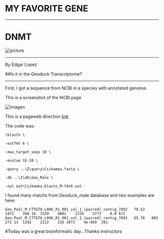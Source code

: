 # MY FAVORITE GENE
_______

# DNMT

![picture](https://encrypted-tbn0.gstatic.com/images?q=tbn:ANd9GcT5W3TerO7eVUTj4C-Woz94Oa927z7a9j0wBNphipAkUs5fCxEO)
_______

By Edgar Lopez

##Is it in the Geoduck Transcriptome?

_______

First, I got a sequence from NCBI in a species with annotated genome.

This is a screenshot of the NCBI page

![imagen](DNMT.bmp)

This is a pageweb direction [link](http://www.ncbi.nlm.nih.gov/nuccore/XM_011527774.1)

The code was:

`!blastn \`

`-outfmt 6 \`

`-max_target_seqs 10 \`

`-evalue 1E-20 \`

`-query ..\Z\query\Csikamea.fasta \`

`-db ..\Z\db\Geo_Male \`

`-out out\Csikamea_blastn_M-fmt6.out`

I found many matchs from Geoduck_male database and two examples are here:

`Geo_Pool_M_CTTGTA_L006_R1_001_val_1_(paired)_contig_7892	70.52	1472	394	14	3339	4802	2334	3773	0.0	672`
`Geo_Pool_M_CTTGTA_L006_R1_001_val_1_(paired)_contig_7892	65.76	885	271	13	1242	2122	216	1072	4e-050	201`

#Today was a great bioinformatic day...Thanks instructors
